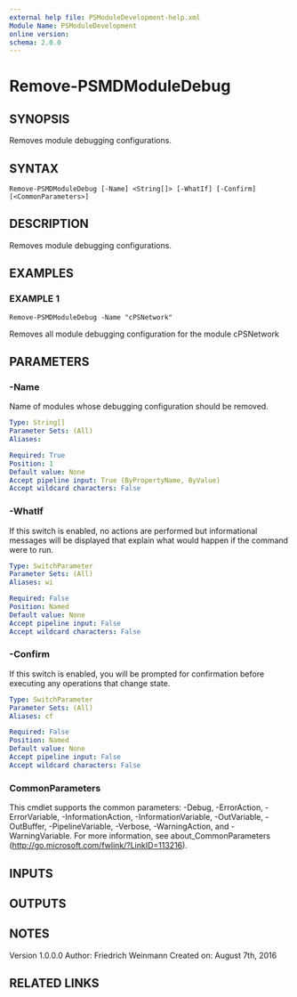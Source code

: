 ```yaml
---
external help file: PSModuleDevelopment-help.xml
Module Name: PSModuleDevelopment
online version:
schema: 2.0.0
---
```


# Remove-PSMDModuleDebug

## SYNOPSIS
Removes module debugging configurations.

## SYNTAX

```
Remove-PSMDModuleDebug [-Name] <String[]> [-WhatIf] [-Confirm] [<CommonParameters>]
```

## DESCRIPTION
Removes module debugging configurations.

## EXAMPLES

### EXAMPLE 1
```
Remove-PSMDModuleDebug -Name "cPSNetwork"
```

Removes all module debugging configuration for the module cPSNetwork

## PARAMETERS

### -Name
Name of modules whose debugging configuration should be removed.

```yaml
Type: String[]
Parameter Sets: (All)
Aliases:

Required: True
Position: 1
Default value: None
Accept pipeline input: True (ByPropertyName, ByValue)
Accept wildcard characters: False
```

### -WhatIf
If this switch is enabled, no actions are performed but informational messages will be displayed that explain what would happen if the command were to run.

```yaml
Type: SwitchParameter
Parameter Sets: (All)
Aliases: wi

Required: False
Position: Named
Default value: None
Accept pipeline input: False
Accept wildcard characters: False
```

### -Confirm
If this switch is enabled, you will be prompted for confirmation before executing any operations that change state.

```yaml
Type: SwitchParameter
Parameter Sets: (All)
Aliases: cf

Required: False
Position: Named
Default value: None
Accept pipeline input: False
Accept wildcard characters: False
```

### CommonParameters
This cmdlet supports the common parameters: -Debug, -ErrorAction, -ErrorVariable, -InformationAction, -InformationVariable, -OutVariable, -OutBuffer, -PipelineVariable, -Verbose, -WarningAction, and -WarningVariable. For more information, see about_CommonParameters (http://go.microsoft.com/fwlink/?LinkID=113216).

## INPUTS

## OUTPUTS

## NOTES
Version 1.0.0.0
         Author: Friedrich Weinmann
         Created on: August 7th, 2016

## RELATED LINKS

